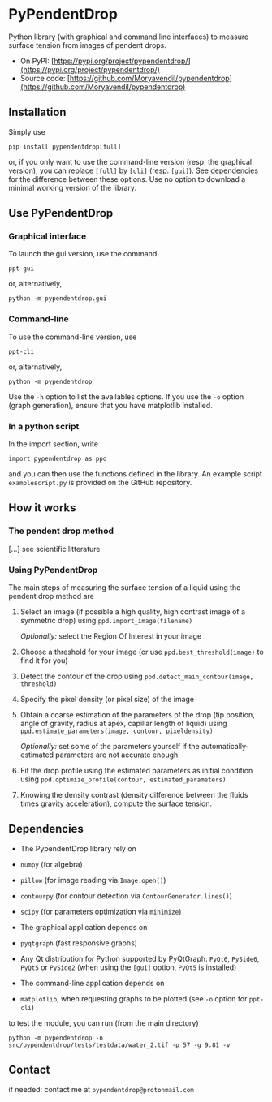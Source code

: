 # PyPendentDrop

Python library (with graphical and command line interfaces) to measure surface tension from images of pendent drops.

* On PyPI: [https://pypi.org/project/pypendentdrop/](https://pypi.org/project/pypendentdrop/)
* Source code: [https://github.com/Moryavendil/pypendentdrop](https://github.com/Moryavendil/pypendentdrop)


## Installation

Simply use

    pip install pypendentdrop[full]

or, if you only want to use the command-line version (resp. the graphical version), you can replace `[full]` by `[cli]` (resp. `[gui]`). See [dependencies](#dependencies) for the difference between these options. Use no option to download a minimal working version of the library.

## Use PyPendentDrop

### Graphical interface

To launch the gui version, use the command

    ppt-gui

or, alternatively, 

    python -m pypendentdrop.gui

### Command-line

To use the command-line version, use

    ppt-cli

or, alternatively, 

    python -m pypendentdrop

Use the `-h` option to list the availables options. If you use the `-o` option (graph generation), ensure that you have matplotlib installed.

### In a python script

In the import section, write

    import pypendentdrop as ppd

and you can then use the functions defined in the library. An example script `examplescript.py` is provided on the GitHub repository. 

## How it works

### The pendent drop method

[...] see scientific litterature

### Using PyPendentDrop

The main steps of measuring the surface tension of a liquid using the pendent drop method are

1. Select an image (if possible a high quality, high contrast image of a symmetric drop) using `ppd.import_image(filename)`

    *Optionally:* select the Region Of Interest in your image

2. Choose a threshold for your image (or use `ppd.best_threshold(image)` to find it for you)

3. Detect the contour of the drop using `ppd.detect_main_contour(image, threshold)`

4. Specify the pixel density (or pixel size) of the image

5. Obtain a coarse estimation of the parameters of the drop (tip position, angle of gravity, radius at apex, capillar length of liquid) using `ppd.estimate_parameters(image, contour, pixeldensity)`

    *Optionally:* set some of the parameters yourself if the automatically-estimated parameters are not accurate enough

6. Fit the drop profile using the estimated parameters as initial condition using `ppd.optimize_profile(contour, estimated_parameters)`

7. Knowing the density contrast (density difference between the fluids times gravity acceleration), compute the surface tension.

## Dependencies

* The PypendentDrop library rely on

 * `numpy` (for algebra)
 * `pillow` (for image reading via `Image.open()`)
 * `contourpy` (for contour detection via `ContourGenerator.lines()`)
 * `scipy` (for parameters optimization via `minimize`)

* The graphical application depends on

 * `pyqtgraph` (fast responsive graphs)
 * Any Qt distribution for Python supported by PyQtGraph: `PyQt6`, `PySide6`, `PyQt5` or `PySide2` (when using the `[gui]` option, `PyQt5` is installed) 
 
* The command-line application depends on
 * `matplotlib`, when requesting graphs to be plotted (see `-o` option for `ppt-cli`)

to test the module, you can run (from the main directory)

    python -m pypendentdrop -n src/pypendentdrop/tests/testdata/water_2.tif -p 57 -g 9.81 -v

## Contact

if needed: contact me at `pypendentdrop@protonmail.com`